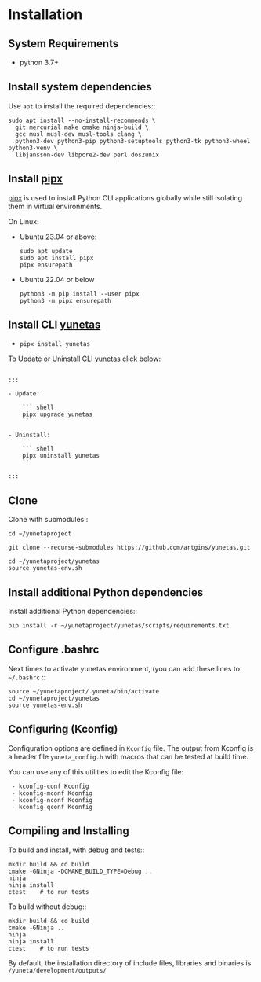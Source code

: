 # Installation


## System Requirements

- python 3.7+ 

## Install system dependencies

Use `apt` to install the required dependencies::

    sudo apt install --no-install-recommends \
      git mercurial make cmake ninja-build \
      gcc musl musl-dev musl-tools clang \
      python3-dev python3-pip python3-setuptools python3-tk python3-wheel python3-venv \
      libjansson-dev libpcre2-dev perl dos2unix

## Install [pipx]

[pipx] is used to install Python CLI applications globally while still isolating them in virtual environments.

On Linux:

- Ubuntu 23.04 or above:

    ``` shell
    sudo apt update
    sudo apt install pipx
    pipx ensurepath
    ```

- Ubuntu 22.04 or below

    ``` shell
    python3 -m pip install --user pipx
    python3 -m pipx ensurepath
    ```

## Install CLI [yunetas]

-
    ``` shell
    pipx install yunetas
    ```

To Update or Uninstall CLI [yunetas] click below:

```{toggle}

:::

- Update:

    ``` shell
    pipx upgrade yunetas
    ```

- Uninstall:

    ``` shell
    pipx uninstall yunetas
    ```

:::

```



## Clone

Clone with submodules::

    cd ~/yunetaproject

    git clone --recurse-submodules https://github.com/artgins/yunetas.git

    cd ~/yunetaproject/yunetas
    source yunetas-env.sh

## Install additional Python dependencies

Install additional Python dependencies::

    pip install -r ~/yunetaproject/yunetas/scripts/requirements.txt

## Configure .bashrc

Next times to activate yunetas environment,
(you can add these lines to ``~/.bashrc`` ::

    source ~/yunetaproject/.yuneta/bin/activate
    cd ~/yunetaproject/yunetas
    source yunetas-env.sh

## Configuring (Kconfig)

Configuration options are defined in ``Kconfig`` file.
The output from Kconfig is a header file ``yuneta_config.h`` with macros that can be tested at build time.

You can use any of this utilities to edit the Kconfig file:

     - kconfig-conf Kconfig
     - kconfig-mconf Kconfig
     - kconfig-nconf Kconfig
     - kconfig-qconf Kconfig

## Compiling and Installing

To build and install, with debug and tests::

    mkdir build && cd build
    cmake -GNinja -DCMAKE_BUILD_TYPE=Debug ..
    ninja
    ninja install
    ctest    # to run tests


To build without debug::

    mkdir build && cd build
    cmake -GNinja ..
    ninja
    ninja install
    ctest    # to run tests

By default, the installation directory of include files,
libraries and binaries is ``/yuneta/development/outputs/``

[pipx]:     https://pipx.pypa.io/stable/installation/
[yunetas]:  https://pypi.org/project/yunetas/
